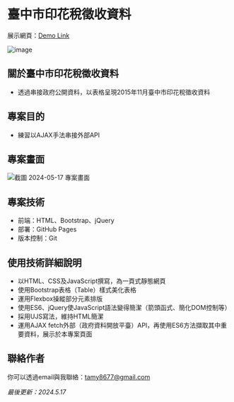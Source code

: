 # 臺中市印花稅徵收資料
展示網頁：[Demo Link](https://tamytsai.github.io/Taichung-stamp-tax-revenue/)

![image](https://github.com/user-attachments/assets/4a75f762-e881-4fbb-a2f3-4f5380f1af46)

## 關於臺中市印花稅徵收資料
- 透過串接政府公開資料，以表格呈現2015年11月臺中市印花稅徵收資料

## 專案目的
- 練習以AJAX手法串接外部API

## 專案畫面
![截圖 2024-05-17 專案畫面](https://github.com/TamyTsai/Taichung-stamp-tax-revenue/assets/97825677/28ca2fab-2ea4-4cc1-9dd7-852b3849c61d)

<!-- ## 安裝
### 取得專案
```bash
git clone https://github.com/TamyTsai/Taichung-stamp-tax-revenue.git
```
### 移動到專案內
```bash
cd Taichung-stamp-tax-revenue
```

## 資料夾及檔案說明
- scripts - JS檔案放置處
  - jquery-3.3.1.min.js - jQuery檔案
  - script.js - 頁面JS檔案，串接外部API
- styles - 樣式放置處
  - style.css - 頁面樣式檔案
- index.html - 頁面HTML檔 -->

<!-- ## 專案技術
- HTML
- CSS
  - Bootstrap v5.3.2
  - Flexbox
- JavaScript
  - jQuery v3.3.1
  - ES6
  - AJAX
- API串接 -->

## 專案技術
- 前端：HTML、Bootstrap、jQuery
- 部署：GitHub Pages
- 版本控制：Git

## 使用技術詳細說明
- 以HTML、CSS及JavaScript撰寫，為一頁式靜態網頁
- 使用Bootstrap表格（Table）樣式美化表格
- 運用Flexbox操縱部分元素排版
- 使用ES6、jQuery使JavaScript語法變得簡潔（箭頭函式、簡化DOM控制等）
- 採用UJS寫法，維持HTML簡潔
- 運用AJAX fetch外部（政府資料開放平臺）API，再使用ES6方法擷取其中重要資料，展示於本專案頁面

## 聯絡作者
你可以透過email與我聯絡：tamy8677@gmail.com

<i>最後更新：2024.5.17</i>

